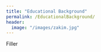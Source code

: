 ```yaml
---
title: "Educational Background"
permalink: /EducationalBackground/
header:
  image: "/images/zakim.jpg"
---
```


Filler
